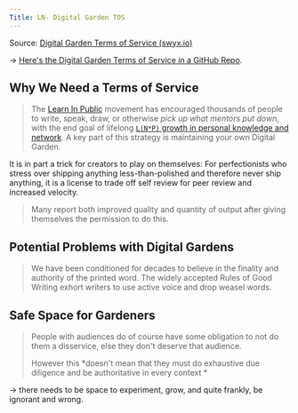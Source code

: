 ```yaml
---
Title: LN- Digital Garden TOS
---
```


Source: [Digital Garden Terms of Service (swyx.io)](https://www.swyx.io/digital-garden-tos/)

-> [Here's the Digital Garden Terms of Service in a GitHub Repo](https://github.com/sw-yx/digital-garden-tos). 

## Why We Need a Terms of Service

> The [Learn In Public](https://www.swyx.io/writing/learn-in-public) movement has encouraged thousands of people to write, speak, draw, or otherwise _pick up what mentors put down_, with the end goal of lifelong [`L(N*P)` growth in personal knowledge and network](https://www.swyx.io/writing/big-l-notation/). A key part of this strategy is maintaining your own Digital Garden.

>  
It is in part a trick for creators to play on themselves: For perfectionists who stress over shipping anything less-than-polished and therefore never ship anything, it is a license to trade off self review for peer review and increased velocity. 
>
>Many report both improved quality and quantity of output after giving themselves the permission to do this.


## Potential Problems with Digital Gardens

>   We have been conditioned for decades to believe in the finality and authority of the printed word. The widely accepted Rules of Good Writing exhort writers to use active voice and drop weasel words.


## Safe Space for Gardeners

> People with audiences do of course have some obligation to not do them a disservice, else they don't deserve that audience. 
> 
> However this *doesn't mean that they must do exhaustive due diligence and be authoritative in every context *
> 
->  there needs to be space to experiment, grow, and quite frankly, be ignorant and wrong.


